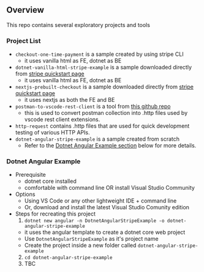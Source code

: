 ## Overview

This repo contains several exploratory projects and tools

### Project List
- `checkout-one-time-payment` is a sample created by using stripe CLI
  - it uses vanilla html as FE, dotnet as BE
- `dotnet-vanilla-html-stripe-example` is a sample downloaded directly from [stripe quickstart page](https://stripe.com/docs/checkout/quickstart)
  - it uses vanilla html as FE, dotnet as BE
- `nextjs-prebuilt-checkout` is a sample downloaded directly from [stripe quickstart page](https://stripe.com/docs/checkout/quickstart)
  - it uses nextjs as both the FE and BE
- `postman-to-vscode-rest-client` is a tool from [this github repo](https://github.com/alfathdirk/postman-to-vscode-rest-client)
  - this is used to convert postman collection into .http files used by vscode rest client extensions.
- `http-request` contains .http files that are used for quick development testing of various HTTP APIs.
- `dotnet-angular-stripe-example` is a sample created from scratch
  - Refer to the [Dotnet Angular Example section](#dotnet-angular-example) below for more details.

### Dotnet Angular Example
- Prerequisite
  - dotnet core installed
  - comfortable with command line OR install Visual Studio Community
- Options
  - Using VS Code or any other lightweight IDE + command line
  - Or, download and install the latest Visual Studio Comunity edition
- Steps for recreating this project
  1. `dotnet new angular -n DotnetAngularStripeExample -o dotnet-angular-stripe-example` 
    - it uses the angular template to create a dotnet core web project
    - Use `DotnetAngularStripeExample` as it's project name
    - Create the project inside a new folder called `dotnet-angular-stripe-example`
  2. `cd dotnet-angular-stripe-example`
  3. TBC
